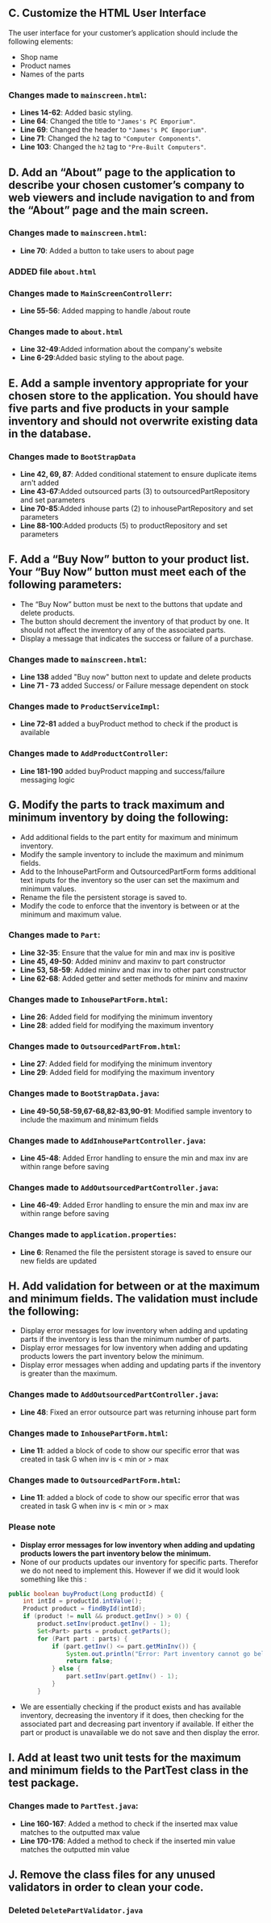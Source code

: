 ## C. Customize the HTML User Interface

The user interface for your customer’s application should include the following elements:
- Shop name
- Product names
- Names of the parts

### Changes made to `mainscreen.html`:

- **Lines 14-62**: Added basic styling.
- **Line 64**: Changed the title to `"James's PC Emporium"`.
- **Line 69**: Changed the header to `"James's PC Emporium"`.
- **Line 71**: Changed the `h2` tag to `"Computer Components"`.
- **Line 103**: Changed the `h2` tag to `"Pre-Built Computers"`.

## D.  Add an “About” page to the application to describe your chosen customer’s company to web viewers and include navigation to and from the “About” page and the main screen.
### Changes made to `mainscreen.html`:
- **Line 70**: Added a button to take users to about page  
### ADDED file `about.html`
### Changes made to `MainScreenControllerr`:
- **Line 55-56**: Added mapping to handle /about route
### Changes made to `about.html`
- **Line 32-49**:Added information about the company's website
- **Line 6-29**:Added basic styling to the about page.

## E.  Add a sample inventory appropriate for your chosen store to the application. You should have five parts and five products in your sample inventory and should not overwrite existing data in the database.
### Changes made to `BootStrapData`
- **Line 42, 69, 87**: Added conditional statement to ensure duplicate items arn't added
- **Line 43-67**:Added outsourced parts (3) to outsourcedPartRepository and set parameters
- **Line 70-85**:Added inhouse parts (2) to inhousePartRepository and set parameters
- **Line 88-100**:Added products (5) to productRepository and set parameters

## F.  Add a “Buy Now” button to your product list. Your “Buy Now” button must meet each of the following parameters:
- The “Buy Now” button must be next to the buttons that update and delete products.
- The button should decrement the inventory of that product by one. It should not affect the inventory of any of the associated parts.
- Display a message that indicates the success or failure of a purchase.
### Changes made to `mainscreen.html`:
- **Line 138** added "Buy now" button next to update and delete products
- **Line 71 - 73** added Success/ or Failure message dependent on stock 
### Changes made to `ProductServiceImpl`:
- **Line 72-81** added a buyProduct method to check if the product is available
### Changes made to `AddProductController`:
- **Line 181-190** added buyProduct mapping and success/failure messaging logic

## G.  Modify the parts to track maximum and minimum inventory by doing the following:
- Add additional fields to the part entity for maximum and minimum inventory.
- Modify the sample inventory to include the maximum and minimum fields.
- Add to the InhousePartForm and OutsourcedPartForm forms additional text inputs for the inventory so the user can set the maximum and minimum values.
- Rename the file the persistent storage is saved to.
- Modify the code to enforce that the inventory is between or at the minimum and maximum value.
### Changes made to `Part`:
- **Line 32-35**: Ensure that the value for min and max inv is positive
- **Line 45, 49-50**: Added mininv and maxinv to part constructor
- **Line 53, 58-59**: Added mininv and max inv to other part constructor
- **Line 62-68**: Added getter and setter methods for mininv and maxinv
### Changes made to `InhousePartForm.html`:
- **Line 26**: Added field for modifying the minimum inventory
- **Line 28**: added field for modifying the maximum inventory
### Changes made to `OutsourcedPartFrom.html`:
- **Line 27**: Added field for modifying the minimum inventory
- **Line 29**: Added field for modifying the maximum inventory
### Changes made to `BootStrapData.java`:
- **Line 49-50,58-59,67-68,82-83,90-91**: Modified sample inventory to include the maximum and minimum fields
### Changes made to `AddInhousePartController.java`:
- **Line 45-48**: Added Error handling to ensure the min and max inv are within range before saving
### Changes made to `AddOutsourcedPartController.java`:
- **Line 46-49**: Added Error handling to ensure the min and max inv are within range before saving
### Changes made to `application.properties`:
- **Line 6**: Renamed the file the persistent storage is saved to ensure our new fields are updated

## H.  Add validation for between or at the maximum and minimum fields. The validation must include the following:
- Display error messages for low inventory when adding and updating parts if the inventory is less than the minimum number of parts.
- Display error messages for low inventory when adding and updating products lowers the part inventory below the minimum.
- Display error messages when adding and updating parts if the inventory is greater than the maximum.

### Changes made to `AddOutsourcedPartController.java`:
- **Line 48**: Fixed an error outsource part was returning inhouse part form

### Changes made to `InhousePartForm.html`:
- **Line 11**: added a block of code to show our specific error that was created in task G when inv is < min or > max
### Changes made to `OutsourcedPartForm.html`:
- **Line 11**: added a block of code to show our specific error that was created in task G when inv is < min or > max
### Please note 
- **Display error messages for low inventory when adding and updating products lowers the part inventory below the minimum.**
- None of our products updates our inventory for specific parts. Therefor we do not need to implement this. However if we did it would look something like this :
```java
public boolean buyProduct(Long productId) {
    int intId = productId.intValue();
    Product product = findById(intId);
    if (product != null && product.getInv() > 0) {
        product.setInv(product.getInv() - 1);
        Set<Part> parts = product.getParts();
        for (Part part : parts) {
            if (part.getInv() <= part.getMinInv()) {
                System.out.println("Error: Part inventory cannot go below minimum for part: " + part.getName());
                return false;  
            } else {
                part.setInv(part.getInv() - 1);
            }
        }
```
- We are essentially checking if the product exists and has available inventory, decreasing the inventory if it does, then checking for the associated part and decreasing part inventory if available. If either the part or product is unavailable we do not save and then display the error. 

## I.  Add at least two unit tests for the maximum and minimum fields to the PartTest class in the test package.
### Changes made to `PartTest.java`:
- **Line 160-167**: Added a method to check if the inserted max value matches to the outputted max value
- **Line 170-176**: Added a method to check if the inserted min value matches the outputted min value

## J.  Remove the class files for any unused validators in order to clean your code.
### Deleted `DeletePartValidator.java`
